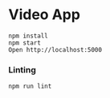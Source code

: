 # Video App

```
npm install
npm start
Open http://localhost:5000
```

### Linting
```
npm run lint
```

